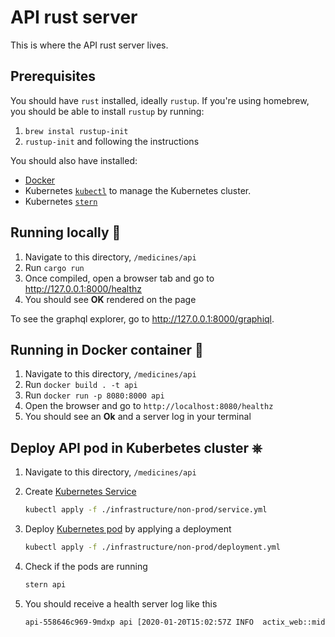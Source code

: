 # API rust server

This is where the API rust server lives.

## Prerequisites

You should have `rust` installed, ideally `rustup`.
If you're using homebrew, you should be able to install `rustup` by running:

1. `brew instal rustup-init`
2. `rustup-init` and following the instructions

You should also have installed:

- [Docker](https://docs.docker.com/install/)
- Kubernetes [`kubectl`](https://kubernetes.io/docs/tasks/tools/install-kubectl/) to manage the Kubernetes cluster.
- Kubernetes [`stern`](https://github.com/wercker/stern)

## Running locally 🦀

1. Navigate to this directory, `/medicines/api`
2. Run `cargo run`
3. Once compiled, open a browser tab and go to http://127.0.0.1:8000/healthz
4. You should see **OK** rendered on the page

To see the graphql explorer, go to http://127.0.0.1:8000/graphiql.

## Running in Docker container 🐳

1. Navigate to this directory, `/medicines/api`
2. Run `docker build . -t api`
3. Run `docker run -p 8080:8000 api`
4. Open the browser and go to `http://localhost:8080/healthz`
5. You should see an **Ok** and a server log in your terminal

## Deploy API pod in Kuberbetes cluster ⎈

1. Navigate to this directory, `/medicines/api`
2. Create [Kubernetes Service](https://kubernetes.io/docs/concepts/services-networking/service/)

   ```sh
   kubectl apply -f ./infrastructure/non-prod/service.yml
   ```

3. Deploy [Kubernetes pod](https://kubernetes.io/docs/concepts/workloads/pods/pod/) by applying a deployment

   ```sh
   kubectl apply -f ./infrastructure/non-prod/deployment.yml
   ```

4. Check if the pods are running

   ```sh
   stern api
   ```

5. You should receive a health server log like this

   ```sh
   api-558646c969-9mdxp api [2020-01-20T15:02:57Z INFO  actix_web::middleware::logger] 10.244.1.1:51524 "GET /healthz HTTP/1.1" 200 2 "-" "kube-probe/1.14" 0.000059
   ```
